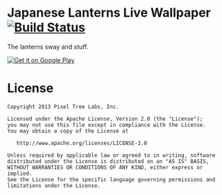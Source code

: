 Japanese Lanterns Live Wallpaper [![Build Status](https://travis-ci.org/matthewmichihara/lanterns-live-wallpaper.png?branch=master)](https://travis-ci.org/matthewmichihara/lanterns-live-wallpaper)
================================

The lanterns sway and stuff.

[![Get it on Google
Play](http://www.android.com/images/brand/get_it_on_play_logo_small.png)](http://play.google.com/store/apps/details?id=com.pixeltreelabs.lanterns2.android)

License
=======

    Copyright 2013 Pixel Tree Labs, Inc.

    Licensed under the Apache License, Version 2.0 (the "License");
    you may not use this file except in compliance with the License.
    You may obtain a copy of the License at

       http://www.apache.org/licenses/LICENSE-2.0

    Unless required by applicable law or agreed to in writing, software
    distributed under the License is distributed on an "AS IS" BASIS,
    WITHOUT WARRANTIES OR CONDITIONS OF ANY KIND, either express or implied.
    See the License for the specific language governing permissions and
    limitations under the License.



